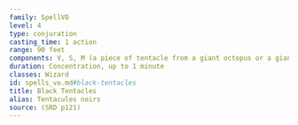 ```yaml
---
family: SpellVO
level: 4
type: conjuration
casting_time: 1 action
range: 90 feet
components: V, S, M (a piece of tentacle from a giant octopus or a giant squid)
duration: Concentration, up to 1 minute
classes: Wizard
id: spells_vo.md#black-tentacles
title: Black Tentacles
alias: Tentacules noirs
source: (SRD p121)
---
```


